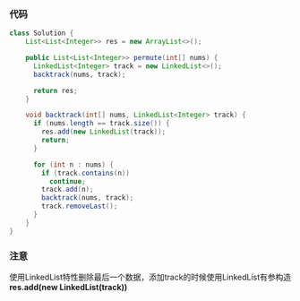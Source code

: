 ### 代码

```java
class Solution {
    List<List<Integer>> res = new ArrayList<>();

    public List<List<Integer>> permute(int[] nums) {
      LinkedList<Integer> track = new LinkedList<>();
      backtrack(nums, track);

      return res;
    }

    void backtrack(int[] nums, LinkedList<Integer> track) {
      if (nums.length == track.size()) {
        res.add(new LinkedList(track));
        return;
      }

      for (int n : nums) {
        if (track.contains(n))
          continue;
        track.add(n);
        backtrack(nums, track);
        track.removeLast();
      }
    }
}
```

### 注意

使用LinkedList特性删除最后一个数据，添加track的时候使用LinkedList有参构造**res.add(new LinkedList(track))**

